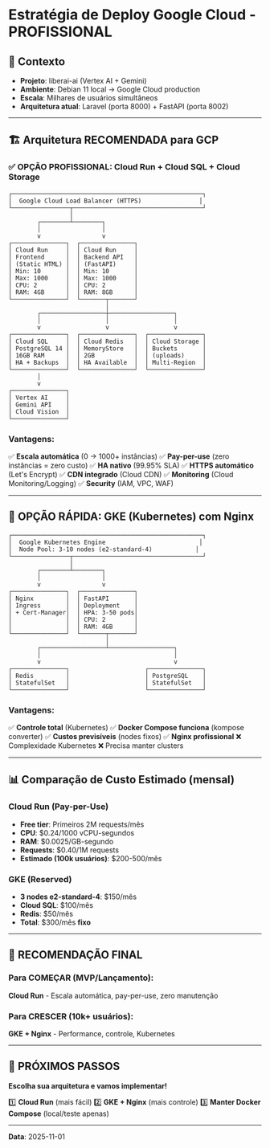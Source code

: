 # Estratégia de Deploy Google Cloud - PROFISSIONAL

## 🎯 Contexto
- **Projeto**: liberai-ai (Vertex AI + Gemini)
- **Ambiente**: Debian 11 local → Google Cloud production
- **Escala**: Milhares de usuários simultâneos
- **Arquitetura atual**: Laravel (porta 8000) + FastAPI (porta 8002)

---

## 🏗️ Arquitetura RECOMENDADA para GCP

### ✅ OPÇÃO PROFISSIONAL: Cloud Run + Cloud SQL + Cloud Storage

```
┌─────────────────────────────────────────────────────┐
│  Google Cloud Load Balancer (HTTPS)                │
└────────────────┬────────────────────────────────────┘
                 │
        ┌────────┴────────┐
        │                 │
        v                 v
┌───────────────┐  ┌───────────────┐
│ Cloud Run     │  │ Cloud Run     │
│ Frontend      │  │ Backend API   │
│ (Static HTML) │  │ (FastAPI)     │
│ Min: 10       │  │ Min: 10       │
│ Max: 1000     │  │ Max: 1000     │
│ CPU: 2        │  │ CPU: 2        │
│ RAM: 4GB      │  │ RAM: 8GB      │
└───────────────┘  └───────┬───────┘
                           │
        ┌──────────────────┼──────────────────┐
        │                  │                  │
        v                  v                  v
┌───────────────┐  ┌───────────────┐  ┌───────────────┐
│ Cloud SQL     │  │ Cloud Redis   │  │ Cloud Storage │
│ PostgreSQL 14 │  │ MemoryStore   │  │ Buckets       │
│ 16GB RAM      │  │ 2GB           │  │ (uploads)     │
│ HA + Backups  │  │ HA Available  │  │ Multi-Region  │
└───────────────┘  └───────────────┘  └───────────────┘
        │
        v
┌───────────────┐
│ Vertex AI     │
│ Gemini API    │
│ Cloud Vision  │
└───────────────┘
```

### Vantagens:
✅ **Escala automática** (0 → 1000+ instâncias)
✅ **Pay-per-use** (zero instâncias = zero custo)
✅ **HA nativo** (99.95% SLA)
✅ **HTTPS automático** (Let's Encrypt)
✅ **CDN integrado** (Cloud CDN)
✅ **Monitoring** (Cloud Monitoring/Logging)
✅ **Security** (IAM, VPC, WAF)

---

## 🚀 OPÇÃO RÁPIDA: GKE (Kubernetes) com Nginx

```
┌─────────────────────────────────────────────────────┐
│  Google Kubernetes Engine                          │
│  Node Pool: 3-10 nodes (e2-standard-4)            │
└────────────────┬────────────────────────────────────┘
                 │
        ┌────────┴────────┐
        │                 │
        v                 v
┌───────────────┐  ┌───────────────┐
│ Nginx         │  │ FastAPI       │
│ Ingress       │  │ Deployment    │
│ + Cert-Manager│  │ HPA: 3-50 pods│
│               │  │ CPU: 2        │
│               │  │ RAM: 4GB      │
└───────────────┘  └───────┬───────┘
                           │
        ┌──────────────────┴──────────────────┐
        │                                     │
        v                                     v
┌───────────────┐                     ┌───────────────┐
│ Redis         │                     │ PostgreSQL    │
│ StatefulSet   │                     │ StatefulSet   │
└───────────────┘                     └───────────────┘
```

### Vantagens:
✅ **Controle total** (Kubernetes)
✅ **Docker Compose funciona** (kompose converter)
✅ **Custos previsíveis** (nodes fixos)
✅ **Nginx profissional**
❌ Complexidade Kubernetes
❌ Precisa manter clusters

---

## 📊 Comparação de Custo Estimado (mensal)

### Cloud Run (Pay-per-Use)
- **Free tier**: Primeiros 2M requests/mês
- **CPU**: $0.24/1000 vCPU-segundos
- **RAM**: $0.0025/GB-segundo
- **Requests**: $0.40/1M requests
- **Estimado (100k usuários)**: $200-500/mês

### GKE (Reserved)
- **3 nodes e2-standard-4**: $150/mês
- **Cloud SQL**: $100/mês
- **Redis**: $50/mês
- **Total**: $300/mês **fixo**

---

## 🎯 RECOMENDAÇÃO FINAL

### Para COMEÇAR (MVP/Lançamento):
**Cloud Run** - Escala automática, pay-per-use, zero manutenção

### Para CRESCER (10k+ usuários):
**GKE + Nginx** - Performance, controle, Kubernetes

---

## 📝 PRÓXIMOS PASSOS

**Escolha sua arquitetura e vamos implementar!**

1️⃣ **Cloud Run** (mais fácil)
2️⃣ **GKE + Nginx** (mais controle)
3️⃣ **Manter Docker Compose** (local/teste apenas)

---
**Data**: 2025-11-01
